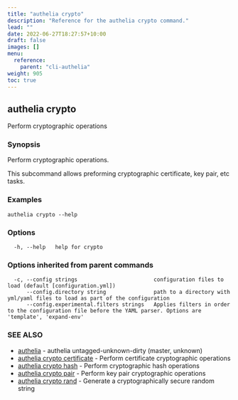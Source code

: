 ```yaml
---
title: "authelia crypto"
description: "Reference for the authelia crypto command."
lead: ""
date: 2022-06-27T18:27:57+10:00
draft: false
images: []
menu:
  reference:
    parent: "cli-authelia"
weight: 905
toc: true
---
```


## authelia crypto

Perform cryptographic operations

### Synopsis

Perform cryptographic operations.

This subcommand allows preforming cryptographic certificate, key pair, etc tasks.

### Examples

```
authelia crypto --help
```

### Options

```
  -h, --help   help for crypto
```

### Options inherited from parent commands

```
  -c, --config strings                        configuration files to load (default [configuration.yml])
      --config.directory string               path to a directory with yml/yaml files to load as part of the configuration
      --config.experimental.filters strings   Applies filters in order to the configuration file before the YAML parser. Options are 'template', 'expand-env'
```

### SEE ALSO

* [authelia](authelia.md)	 - authelia untagged-unknown-dirty (master, unknown)
* [authelia crypto certificate](authelia_crypto_certificate.md)	 - Perform certificate cryptographic operations
* [authelia crypto hash](authelia_crypto_hash.md)	 - Perform cryptographic hash operations
* [authelia crypto pair](authelia_crypto_pair.md)	 - Perform key pair cryptographic operations
* [authelia crypto rand](authelia_crypto_rand.md)	 - Generate a cryptographically secure random string

